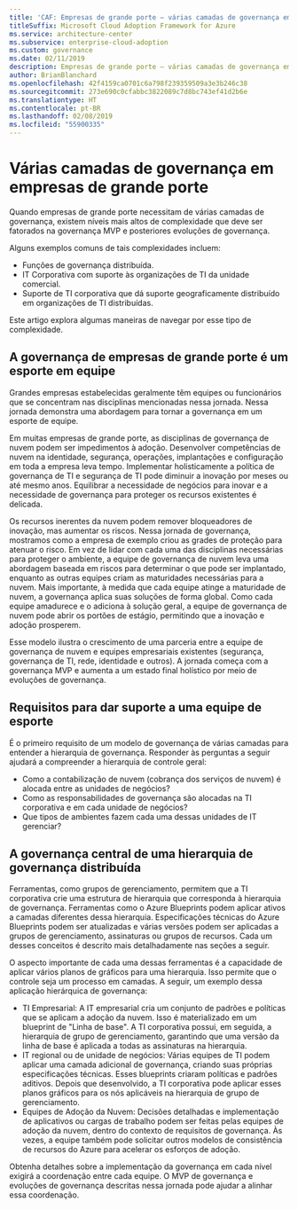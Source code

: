 ```yaml
---
title: 'CAF: Empresas de grande porte – várias camadas de governança em empresas de grande porte'
titleSuffix: Microsoft Cloud Adoption Framework for Azure
ms.service: architecture-center
ms.subservice: enterprise-cloud-adoption
ms.custom: governance
ms.date: 02/11/2019
description: Empresas de grande porte – várias camadas de governança em empresas de grande porte
author: BrianBlanchard
ms.openlocfilehash: 42f4159ca0701c6a798f239359509a3e3b246c38
ms.sourcegitcommit: 273e690c0cfabbc3822089c7d8bc743ef41d2b6e
ms.translationtype: HT
ms.contentlocale: pt-BR
ms.lasthandoff: 02/08/2019
ms.locfileid: "55900335"
---
```

# <a name="multiple-layers-of-governance-in-large-enterprises"></a>Várias camadas de governança em empresas de grande porte

Quando empresas de grande porte necessitam de várias camadas de governança, existem níveis mais altos de complexidade que deve ser fatorados na governança MVP e posteriores evoluções de governança.

Alguns exemplos comuns de tais complexidades incluem:

- Funções de governança distribuída.
- IT Corporativa com suporte às organizações de TI da unidade comercial.
- Suporte de TI corporativa que dá suporte geograficamente distribuído em organizações de TI distribuídas.

Este artigo explora algumas maneiras de navegar por esse tipo de complexidade.

## <a name="large-enterprise-governance-is-a-team-sport"></a>A governança de empresas de grande porte é um esporte em equipe

Grandes empresas estabelecidas geralmente têm equipes ou funcionários que se concentram nas disciplinas mencionadas nessa jornada. Nessa jornada demonstra uma abordagem para tornar a governança em um esporte de equipe.

Em muitas empresas de grande porte, as disciplinas de governança de nuvem podem ser impedimentos à adoção. Desenvolver competências de nuvem na identidade, segurança, operações, implantações e configuração em toda a empresa leva tempo. Implementar holisticamente a política de governança de TI e segurança de TI pode diminuir a inovação por meses ou até mesmo anos. Equilibrar a necessidade de negócios para inovar e a necessidade de governança para proteger os recursos existentes é delicada.

Os recursos inerentes da nuvem podem remover bloqueadores de inovação, mas aumentar os riscos. Nessa jornada de governança, mostramos como a empresa de exemplo criou as grades de proteção para atenuar o risco. Em vez de lidar com cada uma das disciplinas necessárias para proteger o ambiente, a equipe de governança de nuvem leva uma abordagem baseada em riscos para determinar o que pode ser implantado, enquanto as outras equipes criam as maturidades necessárias para a nuvem. Mais importante, à medida que cada equipe atinge a maturidade de nuvem, a governança aplica suas soluções de forma global. Como cada equipe amadurece e o adiciona à solução geral, a equipe de governança de nuvem pode abrir os portões de estágio, permitindo que a inovação e adoção prosperem.

Esse modelo ilustra o crescimento de uma parceria entre a equipe de governança de nuvem e equipes empresariais existentes (segurança, governança de TI, rede, identidade e outros). A jornada começa com a governança MVP e aumenta a um estado final holístico por meio de evoluções de governança.

## <a name="requirements-to-supporting-such-a-team-sport"></a>Requisitos para dar suporte a uma equipe de esporte

É o primeiro requisito de um modelo de governança de várias camadas para entender a hierarquia de governança. Responder às perguntas a seguir ajudará a compreender a hierarquia de controle geral:

- Como a contabilização de nuvem (cobrança dos serviços de nuvem) é alocada entre as unidades de negócios?
- Como as responsabilidades de governança são alocadas na TI corporativa e em cada unidade de negócios?
- Que tipos de ambientes fazem cada uma dessas unidades de IT gerenciar?

## <a name="central-governance-of-a-distributed-governance-hierarchy"></a>A governança central de uma hierarquia de governança distribuída

Ferramentas, como grupos de gerenciamento, permitem que a TI corporativa crie uma estrutura de hierarquia que corresponda à hierarquia de governança. Ferramentas como o Azure Blueprints podem aplicar ativos a camadas diferentes dessa hierarquia. Especificações técnicas do Azure Blueprints podem ser atualizadas e várias versões podem ser aplicadas a grupos de gerenciamento, assinaturas ou grupos de recursos. Cada um desses conceitos é descrito mais detalhadamente nas seções a seguir.

O aspecto importante de cada uma dessas ferramentas é a capacidade de aplicar vários planos de gráficos para uma hierarquia. Isso permite que o controle seja um processo em camadas. A seguir, um exemplo dessa aplicação hierárquica de governança:

- TI Empresarial: A IT empresarial cria um conjunto de padrões e políticas que se aplicam a adoção da nuvem. Isso é materializado em um blueprint de "Linha de base". A TI corporativa possui, em seguida, a hierarquia de grupo de gerenciamento, garantindo que uma versão da linha de base é aplicada a todas as assinaturas na hierarquia.
- IT regional ou de unidade de negócios: Várias equipes de TI podem aplicar uma camada adicional de governança, criando suas próprias especificações técnicas. Esses blueprints criaram políticas e padrões aditivos. Depois que desenvolvido, a TI corporativa pode aplicar esses planos gráficos para os nós aplicáveis na hierarquia de grupo de gerenciamento.
- Equipes de Adoção da Nuvem: Decisões detalhadas e implementação de aplicativos ou cargas de trabalho podem ser feitas pelas equipes de adoção da nuvem, dentro do contexto de requisitos de governança. Às vezes, a equipe também pode solicitar outros modelos de consistência de recursos do Azure para acelerar os esforços de adoção.

Obtenha detalhes sobre a implementação da governança em cada nível exigirá a coordenação entre cada equipe. O MVP de governança e evoluções de governança descritas nessa jornada pode ajudar a alinhar essa coordenação.
